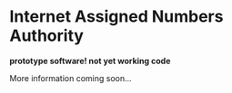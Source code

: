 # Internet Assigned Numbers Authority

**prototype software! not yet working code**

More information coming soon...
